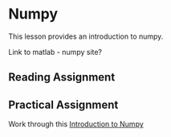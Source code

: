 # Numpy

This lesson provides an introduction to numpy.

Link to matlab - numpy site?

## Reading Assignment

## Practical Assignment

Work through this [Introduction to Numpy](notebooks/numpy-intro.ipynb)